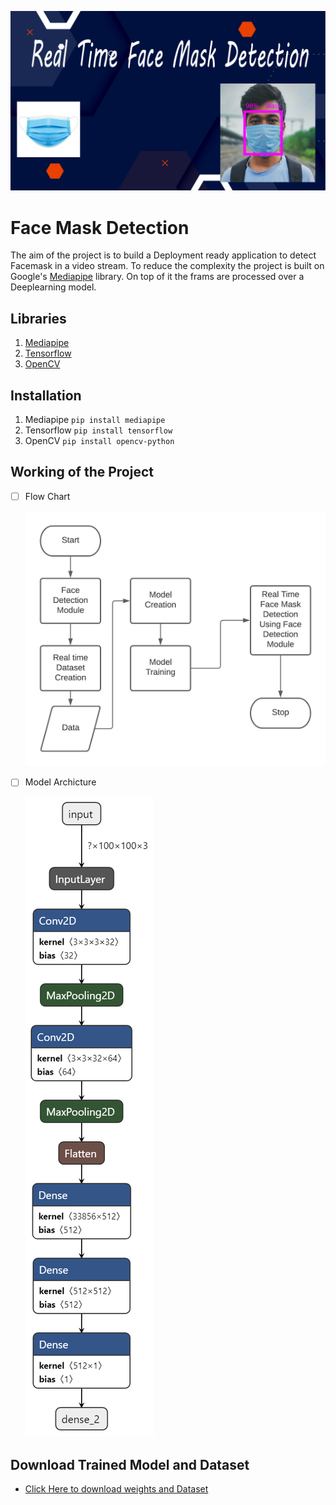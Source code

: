 ![logo](images/logo.jpg)

# Face Mask Detection
The aim of the project is to build a Deployment ready application to detect Facemask in a video stream. To reduce the complexity the project is built on Google's [Mediapipe](https://google.github.io/mediapipe/) library. On top of it the frams are processed over a Deeplearning model.

## Libraries

 1. [Mediapipe](https://google.github.io/mediapipe/)
 2. [Tensorflow](https://www.tensorflow.org/)
 3. [OpenCV](https://opencv.org/)

## Installation

 1. Mediapipe
	  `pip install mediapipe`
2. Tensorflow
	`pip install tensorflow`
3. OpenCV
	`pip install opencv-python`

## Working of the Project
	

 - [ ] Flow Chart 
 
	 ![Flow Chat ](images/Flowchart.jpeg)
 
 - [ ] Model Archicture
	
	 ![Flow Chat ](images/model.png)
		
 

## Download Trained Model and Dataset

- [Click Here to download weights and Dataset](https://tinyurl.com/downloadweights)
